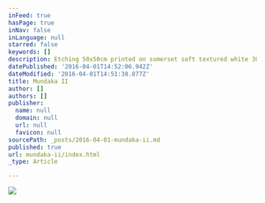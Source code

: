 ```yaml
---
inFeed: true
hasPage: true
inNav: false
inLanguage: null
starred: false
keywords: []
description: Etching 50x50cm printed on somerset soft textured white 300gsm
datePublished: '2016-04-01T14:52:06.942Z'
dateModified: '2016-04-01T14:51:38.877Z'
title: Mundaka II
author: []
authors: []
publisher:
  name: null
  domain: null
  url: null
  favicon: null
sourcePath: _posts/2016-04-01-mundaka-ii.md
published: true
url: mundaka-ii/index.html
_type: Article

---
```

![](https://the-grid-user-content.s3-us-west-2.amazonaws.com/7925ae7f-5463-421d-bfbb-192272236aa5.jpg)